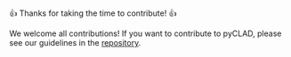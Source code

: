 :+1: Thanks for taking the time to contribute! :+1:


We welcome all contributions! If you want to contribute to pyCLAD, please see our guidelines in
the [repository](https://github.com/lifelonglab/pyCLAD/tree/main/CONTRIBUTING.md).